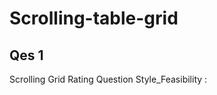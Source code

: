 # Scrolling-table-grid

<div class="container">
  <h2>Qes 1</h2>
  <p> Scrolling Grid Rating Question Style_Feasibility :</p>            
 
  <div class="row">
     <div class="col-xs-12 col-sm-10 col-lg-10">
        <div id="parentHolder"></div>
        <div id="cnt"></div> 
     </div>
    <!-- <div class="col-xs-2 col-sm-2 col-lg-2">
       <!-- <table >
          <thead>
            <tr></tr>
          </thead>
          <tbody>
            <tr>
              <td><button id="btnUp" onclick="MoveUp()" type="button" value="Up" /> <span  class="glyphicon glyphicon-triangle-top" aria-hidden="true"></span></button></td>
              
            </tr>
            <tr>
              <td>  <button id="btnDown" onclick="MoveDown()" type="button" value="Down" ><span  class="glyphicon   glyphicon-triangle-bottom" aria-hidden="true"></span></button>
                        </td>
              
            </tr>
            
          </tbody>
      </table>
     </div>-->

  </div>
  <div class="row">
          <div class="col-xs-6 col-sm-6 col-lg-6"> </div>
          <div class="col-xs-6 col-sm-6 col-lg-6"> <i class="arrow-alt-down"></i>
                                    <button id="btnDown" onclick="saveData()" type="button" value="Down" ><span  class="glyphicon glyphicon glyphicon-triangle-right" aria-hidden="true"></span></button>
          <input type="hidden" id="arr_data" name="array_data" value="">
                                  </div>

  </div>
</div>

<script>
$(document).ready(function(){
    var bookDetails = [["Advertised","Currently","Not currently","Have never"]];
    bookDetails[0].push("");
    bookDetails.reverse();
  //var bookDetails = [["Have never", "Not currently","Currently","Advertised",""]];

  var bookDetails_col =["Business Insider/Insider Inc ", "Facebook", "Hulu","Meredith", "Oath", "Purch","Time Inc.", "Turner"];
  var cnt=1;
   $.each(bookDetails_col, function(i) {
      
     
   
    
      bookDetails.push([bookDetails_col[i],"<label><input type='radio' id='tblLeftTr"+cnt+"' name='optradio"+bookDetails_col[i]+"'> </label>","<label><input type='radio' id='tblLeftTr"+cnt+"' name='optradio"+bookDetails_col[i]+"'> </label>","<label><input type='radio' id='tblLeftTr"+cnt+"' name='optradio"+bookDetails_col[i]+"'> </label>","<label><input type='radio' id='tblLeftTr"+cnt+"' name='optradio"+bookDetails_col[i]+"'> </label>"]);
      cnt++;
    });

   dataload(bookDetails);
});

$(window).load(function(){

        $("#tblLeftTr1").find("input:radio").each(function() {
                $(this).attr("disabled",true);

              });
         $("#tblLeftTr2").attr("data", "1");
         $("#tblLeftTr3").find("input:radio").each(function() {
                $(this).attr("disabled",true);

              });


        var buttonup = $("<span id='btnUp' onclick='MoveUp()' class='glyphicon glyphicon-triangle-top arrowButtonAligment' aria-hidden='true'></span>");
            buttonup.appendTo(".tablecellUP");

        var buttondown = $("<span id='btnDown' onclick='MoveDown()' class='glyphicon  glyphicon-triangle-bottom arrowButtonAligment' aria-hidden='true'></span>");
            buttondown.appendTo(".tablecellDown");

          $('#tblLeftTr2').contents('td:first').contents('span#btnUp').removeClass("glyphicon glyphicon-triangle-top");  
          $('#tblLeftTr2').contents('td:first').contents('span#btnDown').removeClass('glyphicon glyphicon-triangle-bottom');
           $('#tblLeftTr1').contents('td:first').contents('span#btnDown').removeClass('glyphicon glyphicon-triangle-bottom');
           $('#tblLeftTr3').contents('td:first').contents('span#btnUp').removeClass('glyphicon glyphicon-triangle-top');


          var bookDetails_col =["12","23","31"];
          $.each(bookDetails_col, function(i) {

                   $("#"+bookDetails_col[i]).find("input:radio").each(function() {
                        $(this).attr("checked",true);
                                //jQuery("#radio_1").attr('checked', true);

                      });

        });
           var RightTable=  document.getElementById("tblLeft").tBodies[0].children;
           var cnt=$('input:radio:checked').length;
           var crows=RightTable.length;
           var displaycnt="("+cnt+"/"+crows+")";
           $('#cnt').html(displaycnt);

})
</script>
</body>

